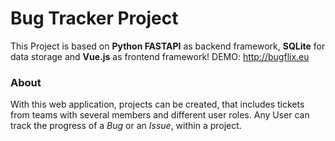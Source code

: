 # Bug Tracker Project #

This Project is based on **Python FASTAPI** as backend framework, **SQLite** for data storage and **Vue.js** as frontend framework!
DEMO: http://bugflix.eu

### About ###

With this web application, projects can be created, that includes tickets from teams with several members and different user roles. Any User can track the progress of a *Bug* or an *Issue*, within a project.    
